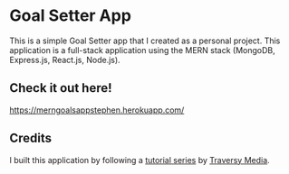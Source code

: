 # Goal Setter App

This is a simple Goal Setter app that I created as a personal project. This application is a full-stack application using the MERN stack (MongoDB, Express.js, React.js, Node.js).

## Check it out here!
https://merngoalsappstephen.herokuapp.com/

## Credits
I built this application by following a [tutorial series](https://www.youtube.com/watch?v=-0exw-9YJBo&ab_channel=TraversyMedia) by [Traversy Media](https://github.com/bradtraversy).